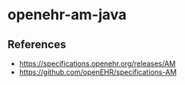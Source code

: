 # openehr-am-java

## References

- https://specifications.openehr.org/releases/AM
- https://github.com/openEHR/specifications-AM
